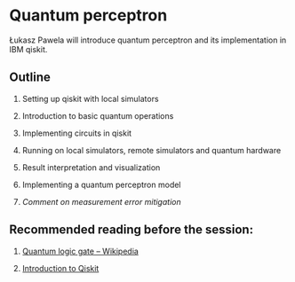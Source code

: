 # Quantum perceptron
Łukasz Pawela will introduce quantum perceptron and its implementation in IBM qiskit.

## Outline

1. Setting up qiskit with local simulators

2. Introduction to basic quantum operations

3. Implementing circuits in qiskit

4. Running on local simulators, remote simulators and quantum hardware

5. Result interpretation and visualization

6. Implementing a quantum perceptron model

7. *Comment on measurement error mitigation*

## Recommended reading before the session:

1. [Quantum logic gate – Wikipedia](https://en.wikipedia.org/wiki/Quantum_logic_gate)

2. [Introduction to Qiskit](https://qiskit.org/documentation/intro_tutorial1.html)
